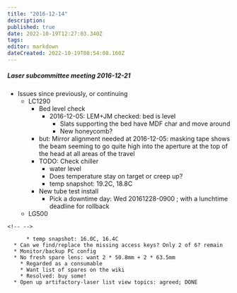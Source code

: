```yaml
---
title: "2016-12-14"
description: 
published: true
date: 2022-10-19T12:27:03.340Z
tags: 
editor: markdown
dateCreated: 2022-10-19T08:54:08.160Z
---
```


##### Laser subcommittee meeting 2016-12-21

-   Issues since previously, or continuing
    -   LC1290
        -   Bed level check
            -   2016-12-05: LEM+JM checked: bed is level
                -   Slats supporting the bed have MDF char and move around
                -   New honeycomb?
        -   but: Mirror alignment needed at 2016-12-05: masking tape shows the beam seeming to go quite high into the aperture at the top of the head at all areas of the travel
        -   TODO: Check chiller
            -   water level
            -   Does temperature stay on target or creep up?
            -   temp snapshot: 19.2C, 18.8C
        -   New tube test install
            -   Pick a downtime day: Wed 20161228-0900 ; with a lunchtime deadline for rollback
    -   LG500

```{=html}
<!-- -->
```
          * temp snapshot: 16.0C, 16.4C
      * Can we find/replace the missing access keys? Only 2 of 6? remain
      * Monitor/backup PC config
      * No fresh spare lens: want 2 * 50.8mm + 2 * 63.5mm
        * Regarded as a consumable
        * Want list of spares on the wiki
        * Resolved: buy some!
      * Open up artifactory-laser list view topics: agreed; DONE
